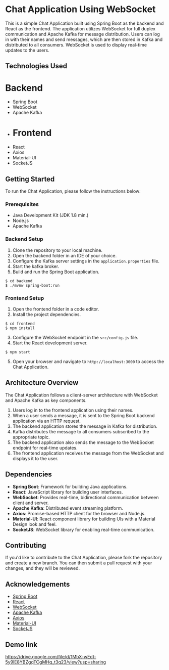 # Chat Application Using WebSocket

This is a simple Chat Application built using Spring Boot as the backend and React as the frontend.
The application utilizes WebSocket for full duplex communication and Apache Kafka for message distribution. 
Users can log in with their names and send messages, which are then stored in Kafka and distributed to all consumers. 
WebSocket is used to display real-time updates to the users. 

## Technologies Used
  # Backend
- Spring Boot
- WebSocket
- Apache Kafka
- # Frontend
- React
- Axios
- Material-UI
- SocketJS

## Getting Started

To run the Chat Application, please follow the instructions below:

### Prerequisites

- Java Development Kit (JDK 1.8 min.)
- Node.js
- Apache Kafka

### Backend Setup

1. Clone the repository to your local machine.
2. Open the backend folder in an IDE of your choice.
3. Configure the Kafka server settings in the `application.properties` file.
4. Start the kafka broker.
5. Build and run the Spring Boot application.

```shell
$ cd backend
$ ./mvnw spring-boot:run
```

### Frontend Setup

1. Open the frontend folder in a code editor.
2. Install the project dependencies.

```shell
$ cd frontend
$ npm install
```

3. Configure the WebSocket endpoint in the `src/config.js` file.
4. Start the React development server.

```shell
$ npm start
```

5. Open your browser and navigate to `http://localhost:3000` to access the Chat Application.

## Architecture Overview

The Chat Application follows a client-server architecture with WebSocket and Apache Kafka as key components.

1. Users log in to the frontend application using their names.
2. When a user sends a message, it is sent to the Spring Boot backend application via an HTTP request.
3. The backend application stores the message in Kafka for distribution.
4. Kafka distributes the message to all consumers subscribed to the appropriate topic.
5. The backend application also sends the message to the WebSocket endpoint for real-time updates.
6. The frontend application receives the message from the WebSocket and displays it to the user.

## Dependencies

- **Spring Boot**: Framework for building Java applications.
- **React**: JavaScript library for building user interfaces.
- **WebSocket**: Provides real-time, bidirectional communication between client and server.
- **Apache Kafka**: Distributed event streaming platform.
- **Axios**: Promise-based HTTP client for the browser and Node.js.
- **Material-UI**: React component library for building UIs with a Material Design look and feel.
- **SocketJS**: WebSocket library for enabling real-time communication.

## Contributing

If you'd like to contribute to the Chat Application, please fork the repository and create a new branch. 
You can then submit a pull request with your changes, and they will be reviewed.

## Acknowledgements

- [Spring Boot](https://spring.io/projects/spring-boot)
- [React](https://reactjs.org/)
- [WebSocket](https://developer.mozilla.org/en-US/docs/Web/API/WebSocket)
- [Apache Kafka](https://kafka.apache.org/)
- [Axios](https://axios-http.com/)
- [Material-UI](https://material-ui.com/)
- [SocketJS](https://socket.io/)

## Demo link
   https://drive.google.com/file/d/1MbX-wEdt-5y9lE8YBZgqTCgMHq_t3q23/view?usp=sharing 

  
